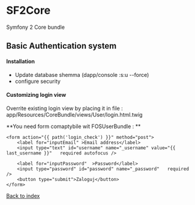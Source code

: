 # SF2Core
Symfony 2 Core bundle
## Basic Authentication system

#### Installation
- Update database shemma (dapp/console :s:u  --force)
- configure security


#### Customizing  login view
Overrite existing login  view by  placing it in file : 
app/Resources/CoreBundle/views/User/login.html.twig

**You need form  comaptybile wit FOSUserBundle : **
```
<form action="{{ path('login_check') }}" method="post">
    <label for="inputEmail" >Email address</label>
    <input type="text" id="username" name="_username" value="{{ last_username }}"   required autofocus />

    <label for="inputPassword"  >Password</label>
    <input type="password" id="password" name="_password"   required />
    <button type="submit">Zaloguj</button>
</form>
```


[Back to index](../README.md)




